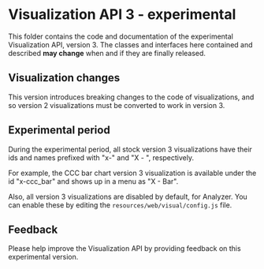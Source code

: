 # Visualization API 3 - experimental

This folder contains the code and documentation of the experimental Visualization API, version 3.
The classes and interfaces here contained and described **may change** when and if they are finally released.

## Visualization changes

This version introduces breaking changes to the code of visualizations, 
and so version 2 visualizations must be converted to work in version 3.

## Experimental period

During the experimental period, 
all stock version 3 visualizations have their ids and names prefixed with "x-" and "X - ", respectively.

For example, the CCC bar chart version 3 visualization is available 
under the id "x-ccc_bar" and shows up in a menu as "X - Bar".

Also, all version 3 visualizations are disabled by default, for Analyzer.
You can enable these by editing the `resources/web/visual/config.js` file.

## Feedback

Please help improve the Visualization API
by providing feedback on this experimental version.